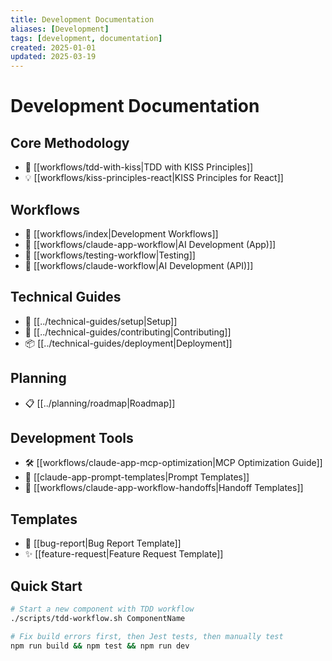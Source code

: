 ```yaml
---
title: Development Documentation
aliases: [Development]
tags: [development, documentation]
created: 2025-01-01
updated: 2025-03-19
---
```


# Development Documentation

## Core Methodology
- 🧠 [[workflows/tdd-with-kiss|TDD with KISS Principles]]
- 💡 [[workflows/kiss-principles-react|KISS Principles for React]]

## Workflows
- 🔄 [[workflows/index|Development Workflows]]
- 🤖 [[workflows/claude-app-workflow|AI Development (App)]]
- 🧪 [[workflows/testing-workflow|Testing]]
- 💬 [[workflows/claude-workflow|AI Development (API)]]

## Technical Guides
- 🚀 [[../technical-guides/setup|Setup]]
- 📝 [[../technical-guides/contributing|Contributing]]
- 📦 [[../technical-guides/deployment|Deployment]]

## Planning
- 📋 [[../planning/roadmap|Roadmap]]

## Development Tools
- 🛠️ [[workflows/claude-app-mcp-optimization|MCP Optimization Guide]]
- 📝 [[claude-app-prompt-templates|Prompt Templates]]
- 🔄 [[workflows/claude-app-workflow-handoffs|Handoff Templates]]

## Templates
- 🐛 [[bug-report|Bug Report Template]]
- ✨ [[feature-request|Feature Request Template]]

## Quick Start
```bash
# Start a new component with TDD workflow
./scripts/tdd-workflow.sh ComponentName

# Fix build errors first, then Jest tests, then manually test
npm run build && npm test && npm run dev
```